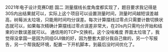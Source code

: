 2021年电子设计竞赛D题 国二
测量摆线长度角度都实现了，题目要求我记得是30S内出结果就可以，实际上这个项目可以设置测量时间，测量时间越短误差越高，树莓派太垃圾，只能用时间均分误差。每次计算摆线过零点只需要计数切换状态就可以，如果每次精确计算摆线过零点误差非常大，在20s内只需均分开始和结束的计数误差就可以。
通信用的TCP+交换机，这个没啥难度
界面太垃圾了，我觉得没拿国一是因为同组GUI做的好，因为整套大部分我自己做的，另一个写报告，另一个帮我配环境，配置一下开机脚本，到最后没时间优化了。
